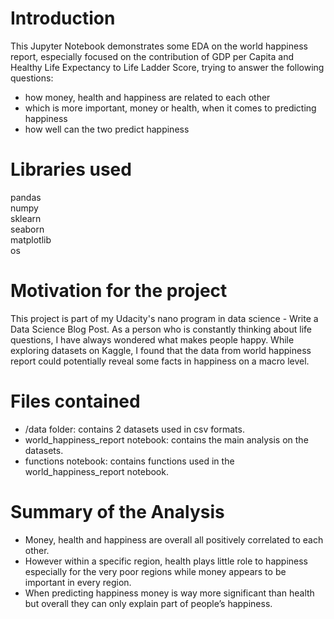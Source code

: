 # Introduction

This Jupyter Notebook demonstrates some EDA on the world happiness report, especially focused on the contribution of GDP per Capita and Healthy Life Expectancy to Life Ladder Score, trying to answer the following questions:

- how money, health and happiness are related to each other
- which is more important, money or health, when it comes to predicting happiness
- how well can the two predict happiness

# Libraries used

pandas  
numpy  
sklearn  
seaborn  
matplotlib  
os  

# Motivation for the project

This project is part of my Udacity's nano program in data science - Write a Data Science Blog Post. As a person who is constantly thinking about life questions, I have always wondered what makes people happy. While exploring datasets on Kaggle, I found that the data from world happiness report could potentially reveal some facts in happiness on a macro level.


# Files contained

- /data folder: contains 2 datasets used in csv formats.  
- world_happiness_report notebook: contains the main analysis on the datasets. 
- functions notebook: contains functions used in the world_happiness_report notebook.  

# Summary of the Analysis

- Money, health and happiness are overall all positively correlated to each other.
- However within a specific region, health plays little role to happiness especially for the very poor regions while money appears to be important in every region.
- When predicting happiness money is way more significant than health but overall they can only explain part of people’s happiness.
